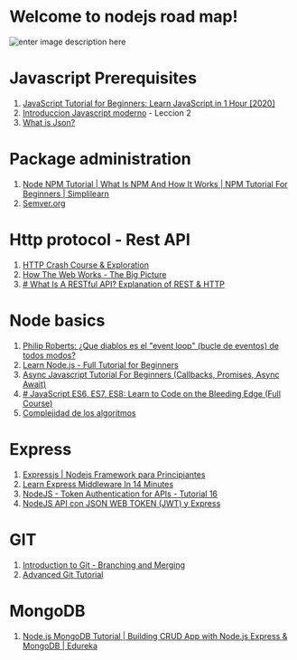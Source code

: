 # Welcome to nodejs road map!

![enter image description here](https://miro.medium.com/max/640/1*Ji2aazMsFhKEa8ohgcJh5g.jpeg)

# Javascript Prerequisites

 1. [JavaScript Tutorial for Beginners: Learn JavaScript in 1 Hour [2020]](https://youtu.be/W6NZfCO5SIk?t=476)
 2. [Introduccion Javascript moderno](https://www.udemy.com/course/react-cero-experto/learn/lecture/19942926#overview) - Leccion 2
 3. [What is Json?](https://www.infoworld.com/article/3222851/what-is-json-a-better-format-for-data-exchange.html)
 
# Package administration

 1. [Node NPM Tutorial | What Is NPM And How It Works | NPM Tutorial For Beginners | Simplilearn](https://www.youtube.com/watch?v=Z7oY19lixpE)
 2. [Semver.org](https://semver.org/lang/es/)

# Http protocol  - Rest API

 1. [HTTP Crash Course & Exploration](https://www.youtube.com/watch?v=iYM2zFP3Zn0)
 2. [How The Web Works - The Big Picture](https://www.youtube.com/watch?v=hJHvdBlSxug)
 3. [# What Is A RESTful API? Explanation of REST & HTTP](https://www.youtube.com/watch?v=Q-BpqyOT3a8)

# Node basics

 1. [Philip Roberts: ¿Que diablos es el "event loop" (bucle de eventos) de todos modos?](https://www.youtube.com/watch?v=8aGhZQkoFbQ)
 2. [Learn Node.js - Full Tutorial for Beginners](https://www.youtube.com/watch?v=RLtyhwFtXQA)
 3. [Async Javascript Tutorial For Beginners (Callbacks, Promises, Async Await)](https://www.youtube.com/watch?v=_8gHHBlbziw)
 4. [# JavaScript ES6, ES7, ES8: Learn to Code on the Bleeding Edge (Full Course)](https://www.youtube.com/watch?v=nZ1DMMsyVyI)
 5. [Complejidad de los algoritmos](https://www.youtube.com/watch?v=0ejRvk0pojc)

# Express

 1. [Expressjs | Nodejs Framework para Principiantes](https://www.youtube.com/watch?v=794Q71KVw1k&t=1998s)
 2. [Learn Express Middleware In 14 Minutes](https://www.youtube.com/watch?v=lY6icfhap2o)
 3. [NodeJS - Token Authentication for APIs - Tutorial 16](https://www.youtube.com/watch?v=OjJ7XgWd9mQ&list=PLw5h0DiJ-9PAfwX0dGsQqCXXbTwQyXP8E&index=11)
 4. [NodeJS API con JSON WEB TOKEN (JWT) y Express](https://www.youtube.com/watch?v=cL3bXzUBFUA)

# GIT

 1. [Introduction to Git - Branching and Merging](https://www.youtube.com/watch?v=FyAAIHHClqI)
 2. [Advanced Git Tutorial](https://www.youtube.com/watch?v=0SJCYPsef54)

# MongoDB

 1. [Node.js MongoDB Tutorial | Building CRUD App with Node.js Express & MongoDB | Edureka](https://www.youtube.com/watch?v=j2nv6cfAsp0)

